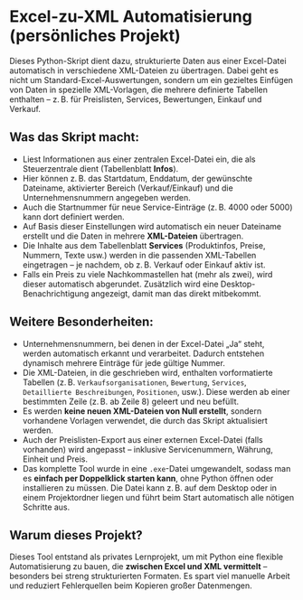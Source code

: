 # Excel-zu-XML Automatisierung (persönliches Projekt)

Dieses Python-Skript dient dazu, strukturierte Daten aus einer Excel-Datei automatisch in verschiedene XML-Dateien zu übertragen. Dabei geht es nicht um Standard-Excel-Auswertungen, sondern um ein gezieltes Einfügen von Daten in spezielle XML-Vorlagen, die mehrere definierte Tabellen enthalten – z. B. für Preislisten, Services, Bewertungen, Einkauf und Verkauf.

## Was das Skript macht:

- Liest Informationen aus einer zentralen Excel-Datei ein, die als Steuerzentrale dient (Tabellenblatt **Infos**).
- Hier können z. B. das Startdatum, Enddatum, der gewünschte Dateiname, aktivierter Bereich (Verkauf/Einkauf) und die Unternehmensnummern angegeben werden.
- Auch die Startnummer für neue Service-Einträge (z. B. 4000 oder 5000) kann dort definiert werden.
- Auf Basis dieser Einstellungen wird automatisch ein neuer Dateiname erstellt und die Daten in mehrere **XML-Dateien** übertragen.
- Die Inhalte aus dem Tabellenblatt **Services** (Produktinfos, Preise, Nummern, Texte usw.) werden in die passenden XML-Tabellen eingetragen – je nachdem, ob z. B. Verkauf oder Einkauf aktiv ist.
- Falls ein Preis zu viele Nachkommastellen hat (mehr als zwei), wird dieser automatisch abgerundet. Zusätzlich wird eine Desktop-Benachrichtigung angezeigt, damit man das direkt mitbekommt.

## Weitere Besonderheiten:

- Unternehmensnummern, bei denen in der Excel-Datei „Ja“ steht, werden automatisch erkannt und verarbeitet. Dadurch entstehen dynamisch mehrere Einträge für jede gültige Nummer.
- Die XML-Dateien, in die geschrieben wird, enthalten vorformatierte Tabellen (z. B. `Verkaufsorganisationen`, `Bewertung`, `Services`, `Detaillierte Beschreibungen`, `Positionen`, usw.). Diese werden ab einer bestimmten Zeile (z. B. ab Zeile 8) geleert und neu befüllt.
- Es werden **keine neuen XML-Dateien von Null erstellt**, sondern vorhandene Vorlagen verwendet, die durch das Skript aktualisiert werden.
- Auch der Preislisten-Export aus einer externen Excel-Datei (falls vorhanden) wird angepasst – inklusive Servicenummern, Währung, Einheit und Preis.
- Das komplette Tool wurde in eine `.exe`-Datei umgewandelt, sodass man es **einfach per Doppelklick starten kann**, ohne Python öffnen oder installieren zu müssen. Die Datei kann z. B. auf dem Desktop oder in einem Projektordner liegen und führt beim Start automatisch alle nötigen Schritte aus.

## Warum dieses Projekt?

Dieses Tool entstand als privates Lernprojekt, um mit Python eine flexible Automatisierung zu bauen, die **zwischen Excel und XML vermittelt** – besonders bei streng strukturierten Formaten. Es spart viel manuelle Arbeit und reduziert Fehlerquellen beim Kopieren großer Datenmengen.
